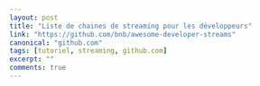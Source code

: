 ```yaml
---
layout: post
title: "Liste de chaines de streaming pour les développeurs"
link: "https://github.com/bnb/awesome-developer-streams"
canonical: "github.com"
tags: [tutoriel, streaming, github.com]
excerpt: ""
comments: true
---
```

